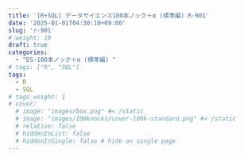 ```yaml
---
title: '[R+SQL] データサイエンス100本ノック＋α (標準編) R-901'
date: '2025-01-01T04:30:10+09:00'
slug: 'r-901'
# weight: 10
draft: true
categories: 
  - "DS-100本ノック＋α (標準編) "
# tags: ["R", "SQL"]
tags: 
  - R
  - SQL
# tags_weight: 1
# cover:
  # image: "images/box.png" #< /static
  # image: "images/100knocks/cover-100k-standard.png" #< /static
  # relative: false
  # hiddenInList: false
  # hiddenInSingle: false # hide on single page
---
```


<!--more-->
